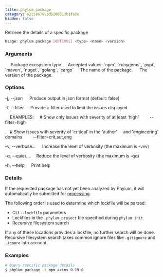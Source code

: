 ```yaml
---
title: phylum package
category: 6255e67693d5200013b1fa3e
hidden: false
---
```


Retrieve the details of a specific package

```sh
Usage: phylum package [OPTIONS] <type> <name> <version>
```

### Arguments

<type>
&emsp; Package ecosystem type
&emsp; Accepted values: `npm`, `rubygems`, `pypi`, `maven`, `nuget`, `golang`, `cargo`

<name>
&emsp; The name of the package.

<version>
&emsp; The version of the package.

### Options

-j, --json
&emsp; Produce output in json format (default: false)

-f, --filter <filter>
&emsp; Provide a filter used to limit the issues displayed

&nbsp;&nbsp;&nbsp;&nbsp;EXAMPLES:
&nbsp;&nbsp;&nbsp;&nbsp;\# Show only issues with severity of at least 'high'
&nbsp;&nbsp;&nbsp;&nbsp;&nbsp;&nbsp;&nbsp;&nbsp;--filter=high

&nbsp;&nbsp;&nbsp;&nbsp;\# Show issues with severity of 'critical' in the 'author'
&nbsp;&nbsp;&nbsp;&nbsp;and 'engineering' domains
&nbsp;&nbsp;&nbsp;&nbsp;&nbsp;&nbsp;&nbsp;&nbsp;--filter=crit,aut,eng

-v, --verbose...
&emsp; Increase the level of verbosity (the maximum is -vvv)

-q, --quiet...
&emsp; Reduce the level of verbosity (the maximum is -qq)

-h, --help
&emsp; Print help

### Details

If the requested package has not yet been analyzed by Phylum, it will
automatically be submitted for [processing].

[processing]: https://docs.phylum.io/docs/processing

The following order is used to determine which lockfile will be parsed:
 - CLI `--lockfile` parameters
 - Lockfiles in the `.phylum_project` file specified during `phylum init`
 - Recursive filesystem search

If any of these locations provides a lockfile, no further search will be done.
Recursive filesystem search takes common ignore files like `.gitignore` and
`.ignore` into account.

### Examples

```sh
# Query specific package details
$ phylum package -t npm axios 0.19.0
```

